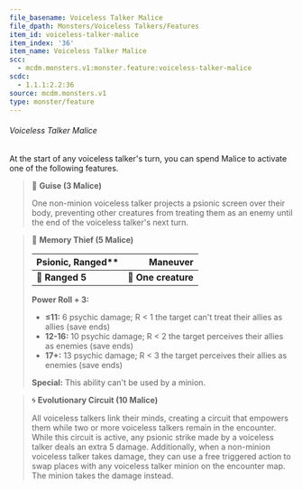 ```yaml
---
file_basename: Voiceless Talker Malice
file_dpath: Monsters/Voiceless Talkers/Features
item_id: voiceless-talker-malice
item_index: '36'
item_name: Voiceless Talker Malice
scc:
  - mcdm.monsters.v1:monster.feature:voiceless-talker-malice
scdc:
  - 1.1.1:2.2:36
source: mcdm.monsters.v1
type: monster/feature
---
```


###### Voiceless Talker Malice

At the start of any voiceless talker's turn, you can spend Malice to activate one of the following features.

<!-- -->
> 👤 **Guise (3 Malice)**
>
> One non-minion voiceless talker projects a psionic screen over their body, preventing other creatures from treating them as an enemy until the end of the voiceless talker's next turn.

<!-- -->
> 🏹 **Memory Thief (5 Malice)**
>
> | Psionic, Ranged\*\* |        **Maneuver** |
> | ------------------- | ------------------: |
> | **📏 Ranged 5**     | **🎯 One creature** |
>
> **Power Roll + 3:**
>
> - **≤11:** 6 psychic damage; R < 1 the target can't treat their allies as allies (save ends)
> - **12-16:** 10 psychic damage; R < 2 the target perceives their allies as enemies (save ends)
> - **17+:** 13 psychic damage; R < 3 the target perceives their allies as enemies (save ends)
>
> **Special:** This ability can't be used by a minion.

<!-- -->
> 🌀 **Evolutionary Circuit (10 Malice)**
>
> All voiceless talkers link their minds, creating a circuit that empowers them while two or more voiceless talkers remain in the encounter. While this circuit is active, any psionic strike made by a voiceless talker deals an extra 5 damage. Additionally, when a non-minion voiceless talker takes damage, they can use a free triggered action to swap places with any voiceless talker minion on the encounter map. The minion takes the damage instead.
